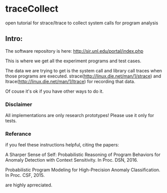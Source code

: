 # traceCollect
open tutorial for strace/ltrace to collect system calls for program analysis


## Intro:
The software repository is here:
http://sir.unl.edu/portal/index.php

This is where we get all the experiment programs and test cases.

The data we are trying to get is the system call and library call traces when those programs are executed. 
strace(http://linux.die.net/man/1/strace) and ltrace(http://linux.die.net/man/1/ltrace) for recording that data. 


Of couse it's ok if you have other ways to do it.


### Disclaimer
All implementations are only research prototypes!
Please use it only for tests.


### Referance
if you feel these instructions helpful, citing the papers:

A Sharper Sense of Self: Probabilistic Reasoning of Program Behaviors for Anomaly Detection with Context Sensitivity. In Proc. DSN, 2016.

Probabilistic Program Modeling for High-Precision Anomaly Classification. In Proc. CSF, 2015.

are highly aprreciated.

